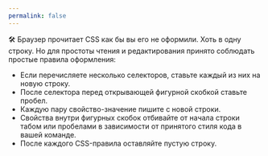 ```yaml
---
permalink: false
---
```


🛠 Браузер прочитает CSS как бы вы его не оформили. Хоть в одну строку. Но для простоты чтения и редактирования принято соблюдать простые правила оформления:

- Если перечисляете несколько селекторов, ставьте каждый из них на новую строку.
- После селектора перед открывающей фигурной скобкой ставьте пробел.
- Каждую пару свойство-значение пишите с новой строки.
- Свойства внутри фигурных скобок отбивайте от начала строки табом или пробелами в зависимости от принятого стиля кода в вашей команде.
- После каждого CSS-правила оставляйте пустую строку.
